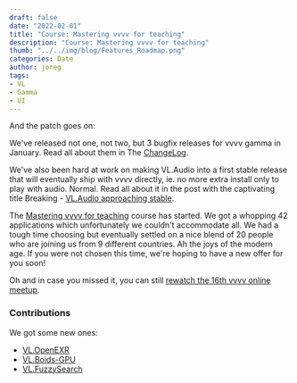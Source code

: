 ```yaml
---
draft: false
date: "2022-02-01"
title: "Course: Mastering vvvv for teaching"
description: "Course: Mastering vvvv for teaching"
thumb: "../../img/blog/Features_Roadmap.png"
categories: Date
author: joreg
tags:
- VL
- Gamma
- UI
---
```


And the patch goes on:

We've released not one, not two, but 3 bugfix releases for vvvv gamma in January. Read all about them in The [ChangeLog]().

We've also been hard at work on making VL.Audio into a first stable release that will eventually ship with vvvv directly, ie. no more extra install only to play with audio. Normal. Read all about it in the post with the captivating title Breaking - [VL.Audio approaching stable]().

The [Mastering vvvv for teaching]() course has started. We got a whopping 42 applications which unfortunately we couldn't accommodate all. We had a tough time choosing but eventually settled on a nice blend of 20 people who are joining us from 9 different countries. Ah the joys of the modern age. If you were not chosen this time, we're hoping to have a new offer for you soon!

Oh and in case you missed it, you can still [rewatch the 16th vvvv online meetup]().

### Contributions

We got some new ones: 
- [VL.OpenEXR]()
- [VL.Boids-GPU]()
- [VL.FuzzySearch]()